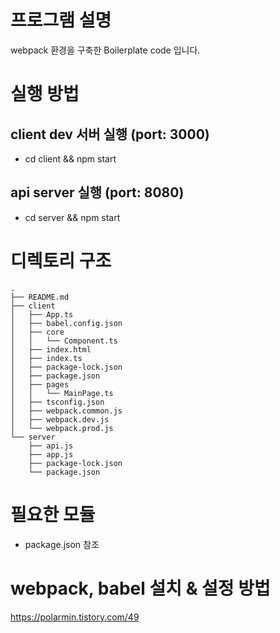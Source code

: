 # 프로그램 설명

webpack 환경을 구축한 Boilerplate code 입니다.

# 실행 방법

## client dev 서버 실행 (port: 3000)

- cd client && npm start

## api server 실행 (port: 8080)

- cd server && npm start

# 디렉토리 구조

```
.
├── README.md
├── client
│   ├── App.ts
│   ├── babel.config.json
│   ├── core
│   │   └── Component.ts
│   ├── index.html
│   ├── index.ts
│   ├── package-lock.json
│   ├── package.json
│   ├── pages
│   │   └── MainPage.ts
│   ├── tsconfig.json
│   ├── webpack.common.js
│   ├── webpack.dev.js
│   └── webpack.prod.js
└── server
    ├── api.js
    ├── app.js
    ├── package-lock.json
    └── package.json

```

# 필요한 모듈

- package.json 참조

# webpack, babel 설치 & 설정 방법

https://polarmin.tistory.com/49
